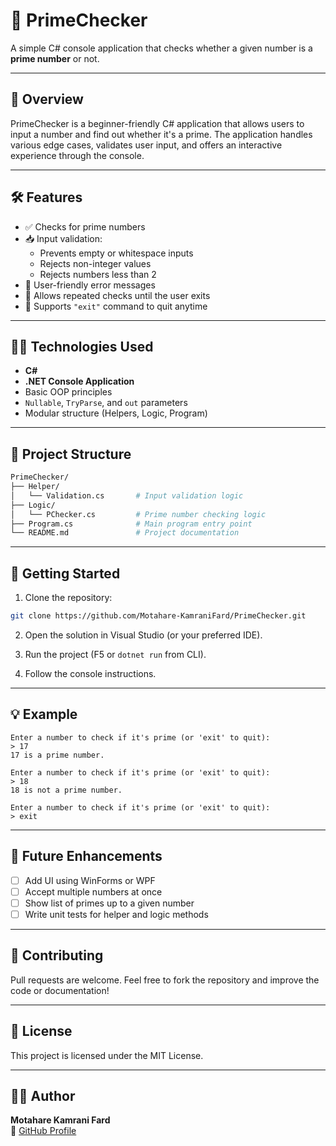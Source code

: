 
# 🧮 PrimeChecker

A simple C# console application that checks whether a given number is a **prime number** or not.

---

## 📌 Overview

PrimeChecker is a beginner-friendly C# application that allows users to input a number and find out whether it's a prime. The application handles various edge cases, validates user input, and offers an interactive experience through the console.

---

## 🛠️ Features

- ✅ Checks for prime numbers
- 📥 Input validation:
  - Prevents empty or whitespace inputs
  - Rejects non-integer values
  - Rejects numbers less than 2
- 💬 User-friendly error messages
- 🔁 Allows repeated checks until the user exits
- 🚪 Supports `"exit"` command to quit anytime

---

## 🧑‍💻 Technologies Used

- **C#**
- **.NET Console Application**
- Basic OOP principles
- `Nullable`, `TryParse`, and `out` parameters
- Modular structure (Helpers, Logic, Program)

---

## 📁 Project Structure

```bash
PrimeChecker/
├── Helper/
│   └── Validation.cs       # Input validation logic
├── Logic/
│   └── PChecker.cs         # Prime number checking logic
├── Program.cs              # Main program entry point
└── README.md               # Project documentation
```

---

## 🚀 Getting Started

1. Clone the repository:

```bash
git clone https://github.com/Motahare-KamraniFard/PrimeChecker.git
```

2. Open the solution in Visual Studio (or your preferred IDE).

3. Run the project (F5 or `dotnet run` from CLI).

4. Follow the console instructions.

---

## 💡 Example

```
Enter a number to check if it's prime (or 'exit' to quit):
> 17
17 is a prime number.

Enter a number to check if it's prime (or 'exit' to quit):
> 18
18 is not a prime number.

Enter a number to check if it's prime (or 'exit' to quit):
> exit
```

---

## 🌱 Future Enhancements

- [ ] Add UI using WinForms or WPF
- [ ] Accept multiple numbers at once
- [ ] Show list of primes up to a given number
- [ ] Write unit tests for helper and logic methods

---

## 🤝 Contributing

Pull requests are welcome. Feel free to fork the repository and improve the code or documentation!

---

## 🪪 License

This project is licensed under the MIT License.

---

## 🧑‍🎓 Author

**Motahare Kamrani Fard**  
🔗 [GitHub Profile](https://github.com/Motahare-KamraniFard)
